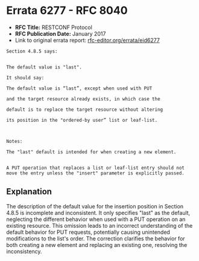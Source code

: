 # Errata 6277 - RFC 8040

- **RFC Title:** RESTCONF Protocol
- **RFC Publication Date:** January 2017
- Link to original errata report: [rfc-editor.org/errata/eid6277](https://www.rfc-editor.org/errata/eid6277)

```
Section 4.8.5 says:


The default value is "last".

It should say:

The default value is “last”, except when used with PUT 
and the target resource already exists, in which case the 
default is to replace the target resource without altering
its position in the "ordered-by user” list or leaf-list.


Notes:

The "last" default is intended for when creating a new element.  

A PUT operation that replaces a list or leaf-list entry should not move the entry unless the "insert" parameter is explicitly passed.
```

## Explanation

The description of the default value for the insertion position in Section 4.8.5 is incomplete and inconsistent. It only specifies "last" as the default, neglecting the different behavior when used with a PUT operation on an existing resource. This omission leads to an incorrect understanding of the default behavior for PUT requests, potentially causing unintended modifications to the list's order.  The correction clarifies the behavior for both creating a new element and replacing an existing one, resolving the inconsistency.
